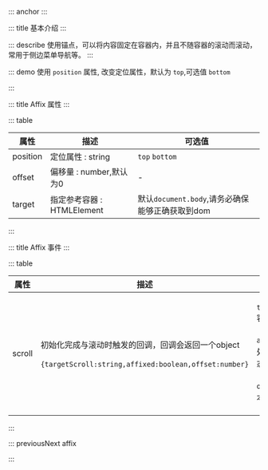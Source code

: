 ::: anchor
:::

::: title 基本介绍
:::

::: describe 使用锚点，可以将内容固定在容器内，并且不随容器的滚动而滚动，常用于侧边菜单导航等。
:::

::: demo 使用 `position` 属性, 改变定位属性，默认为 `top`,可选值 `bottom`
<template>
  <div style="width:100%;height:100px">
    <lay-affix :target="target" :offset="0" position="bottom" v-if="target">
      <lay-button type="normal">固定在最底部</lay-button>
    </lay-affix>
  </div>
</template>

<script setup>
  import { nextTick,ref } from 'vue'
  const target=ref()
  nextTick(()=>{
    target.value=document.querySelector(".layui-body");
  })
</script>
:::

::: title Affix 属性
:::

::: table

| 属性      | 描述                     | 可选值                                     |
| ------   | ---------------------    | ---------------------------------------   |
| position | 定位属性 : string         | `top` `bottom`                            |
| offset   | 偏移量 : number,默认为0    | -                                         |
| target   | 指定参考容器 : HTMLElement | 默认`document.body`,请务必确保能够正确获取到dom|

:::

::: title Affix 事件
:::

::: table

| 属性      | 描述                    | 回调参数                                     |
| ------   | ---------------------   | ---------------------------------------   |
| scroll   | 初始化完成与滚动时触发的回调，回调会返回一个object<br><br>`{targetScroll:string,affixed:boolean,offset:number}` |<br/>`targetScroll` 容器滚动距离<br/><br/>`affixed` 是否处于fixed状态<br/><br/>`offset` 与原本位置的距离 <br>&nbsp; |

:::

::: previousNext affix

:::

